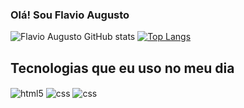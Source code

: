 ### Olá! Sou Flavio Augusto

![Flavio Augusto GitHub stats](https://github-readme-stats.vercel.app/api?username=Flavio-afs&show_icons=true&theme=dracula)
[![Top Langs](https://github-readme-stats.vercel.app/api/top-langs/?username=Flavio-afs)](https://github.com/anuraghazra/github-readme-stats)
## Tecnologias que eu uso no meu dia

<div style="display: inline_block">
  <img align="center" alt="html5" src="https://img.shields.io/badge/HTML5-E34F26?style=for-the-badge&logo=html5&logoColor=white" />
  <img align="center" alt="css" src="https://img.shields.io/badge/CSS-239120?&style=for-the-badge&logo=css3&logoColor=white" />
  <img align="center" alt="css" src="https://img.shields.io/badge/Python-3776AB?style=for-the-badge&logo=python&logoColor=white" />
  
  
  
</div><br/>

<div align="center">
  

</div>
